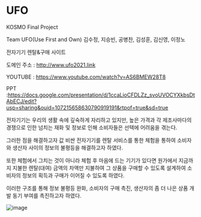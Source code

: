 # UFO
KOSMO Final Project

Team UFO(Use First and Own)
김수정, 지승빈, 공병찬, 김성훈, 김신영, 이정노

전자기기 렌탈&구매 사이트

도메인 주소 : http://www.ufo2021.link

YOUTUBE : https://www.youtube.com/watch?v=AS6BMEW28T8

PPT :https://docs.google.com/presentation/d/1ccaLioCFDLZz_svoUVOCYXkbsDtAbECJ/edit?usp=sharing&ouid=107215658630790919191&rtpof=true&sd=true


전자기기는 우리의 생활 속에 깊숙하게 자리하고 있지만,
높은 가격과 각 제조사마다의 경쟁으로 인한 넘치는 재화 및 정보로 인해 소비자들은 선택에 어려움을 겪는다.

그러한 점을 해결하고자 값 비싼 전자기기를 렌탈 서비스를 통한 체험을 통하여 소비자와 생산자 사이의 정보의 불평등을 해결하고자 하였다.

또한 체험에서 그치는 것이 아니라 체험 후 마음에 드는 기기가 있다면 원가에서 지금까지 지불한 렌탈(대여) 금액의 차액만 지불하여
그 상품을 구매할 수 있도록 설계하여 소비자의 정보의 획득과 구매가 이어질 수 있도록 하였다.

이러한 구조를 통해 정보 불평등 완화, 소비자의 구매 촉진, 생산자의 좀 더 나은 상품 개발 동기 부여를 촉진하고자 하였다.

![image](https://user-images.githubusercontent.com/82355307/143771746-e25336b6-8c6f-4ed3-9860-30010502f466.png)

